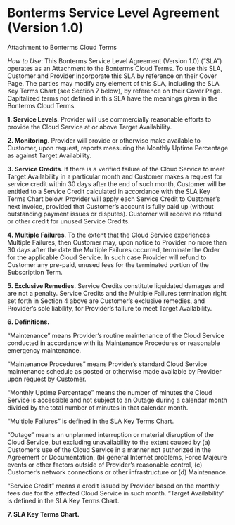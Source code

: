 # Bonterms Service Level Agreement (Version 1.0)
Attachment to Bonterms Cloud Terms

_How to Use_: This Bonterms Service Level Agreement (Version 1.0) (“SLA”) operates as an Attachment to the Bonterms Cloud Terms. To use this
SLA, Customer and Provider incorporate this SLA by reference on their Cover Page. The parties may modify any element of this SLA, including the
SLA Key Terms Chart (see Section 7 below), by reference on their Cover Page. Capitalized terms not defined in this SLA have the meanings given
in the Bonterms Cloud Terms.

**1. Service Levels**. Provider will use commercially reasonable efforts to provide the Cloud Service at or above Target Availability.

**2. Monitoring**. Provider will provide or otherwise make available to Customer, upon request, reports measuring the Monthly Uptime Percentage
as against Target Availability.

**3. Service Credits**. If there is a verified failure of the Cloud Service to meet Target Availability in a particular month and Customer makes a
request for service credit within 30 days after the end of such month, Customer will be entitled to a Service Credit calculated in accordance with
the SLA Key Terms Chart below. Provider will apply each Service Credit to Customer’s next invoice, provided that Customer’s account is fully paid
up (without outstanding payment issues or disputes). Customer will receive no refund or other credit for unused Service Credits.

**4. Multiple Failures**. To the extent that the Cloud Service experiences Multiple Failures, then Customer may, upon notice to Provider no more
than 30 days after the date the Multiple Failures occurred, terminate the Order for the applicable Cloud Service. In such case Provider will refund
to Customer any pre-paid, unused fees for the terminated portion of the Subscription Term.

**5. Exclusive Remedies**. Service Credits constitute liquidated damages and are not a penalty. Service Credits and the Multiple Failures
termination right set forth in Section 4 above are Customer’s exclusive remedies, and Provider’s sole liability, for Provider’s failure to meet Target
Availability.

**6. Definitions.**

“Maintenance” means Provider’s routine maintenance of the Cloud Service conducted in accordance with its Maintenance Procedures or
reasonable emergency maintenance.

“Maintenance Procedures” means Provider’s standard Cloud Service maintenance schedule as posted or otherwise made available by
Provider upon request by Customer.

“Monthly Uptime Percentage” means the number of minutes the Cloud Service is accessible and not subject to an Outage during a calendar
month divided by the total number of minutes in that calendar month.

“Multiple Failures” is defined in the SLA Key Terms Chart.

“Outage” means an unplanned interruption or material disruption of the Cloud Service, but excluding unavailability to the extent caused by
(a) Customer’s use of the Cloud Service in a manner not authorized in the Agreement or Documentation, (b) general Internet problems, Force
Majeure events or other factors outside of Provider’s reasonable control, (c) Customer’s network connections or other infrastructure or (d)
Maintenance.

“Service Credit” means a credit issued by Provider based on the monthly fees due for the affected Cloud Service in such month.
“Target Availability” is defined in the SLA Key Terms Chart.

**7. SLA Key Terms Chart.**
